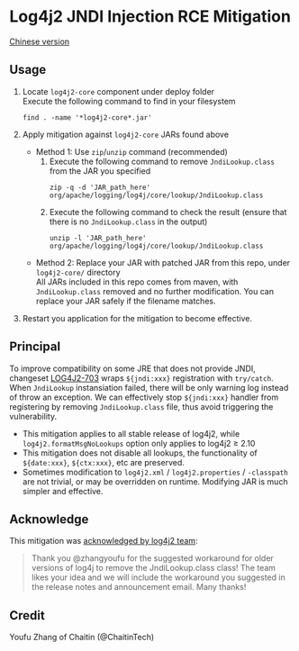 # Log4j2 JNDI Injection RCE Mitigation

[Chinese version](README.md)

## Usage

1. Locate `log4j2-core` component under deploy folder  
   Execute the following command to find in your filesystem
   ```
   find . -name '*log4j2-core*.jar'
   ```

2. Apply mitigation against `log4j2-core` JARs found above
   * Method 1: Use `zip`/`unzip` command (recommended)
     1. Execute the following command to remove `JndiLookup.class` from the JAR you specified
        ```
        zip -q -d 'JAR_path_here' org/apache/logging/log4j/core/lookup/JndiLookup.class
        ```
     2. Execute the following command to check the result (ensure that there is no `JndiLookup.class` in the output)
        ```
        unzip -l 'JAR_path_here' org/apache/logging/log4j/core/lookup/JndiLookup.class
        ```
   * Method 2: Replace your JAR with patched JAR from this repo, under `log4j2-core/` directory  
     All JARs included in this repo comes from maven, with `JndiLookup.class` removed and no further modification. You can replace your JAR safely if the filename matches.

3. Restart you application for the mitigation to become effective.

## Principal

To improve compatibility on some JRE that does not provide JNDI, changeset [LOG4J2-703](https://github.com/apache/logging-log4j2/commit/3203d3eab6bdd12fdad7ded1860db16a89468c3f) wraps `${jndi:xxx}` registration with `try/catch`.
When `JndiLookup` instansiation failed, there will be only warning log instead of throw an exception.
We can effectively stop `${jndi:xxx}` handler from registering by removing `JndiLookup.class` file, thus avoid triggering the vulnerability.

* This mitigation applies to all stable release of log4j2, while `log4j2.formatMsgNoLookups` option only applies to log4j2 ≥ 2.10
* This mitigation does not disable all lookups, the functionality of `${date:xxx}`, `${ctx:xxx}`, etc are preserved.
* Sometimes modification to `log4j2.xml` / `log4j2.properties` / `-classpath` are not trivial, or may be overridden on runtime. Modifying JAR is much simpler and effective.

## Acknowledge

This mitigation was [acknowledged by log4j2 team](https://github.com/apache/logging-log4j2/pull/608#issuecomment-990474429):

> Thank you @zhangyoufu for the suggested workaround for older versions of log4j to remove the JndiLookup.class class! The team likes your idea and we will include the workaround you suggested in the release notes and announcement email. Many thanks!

## Credit

Youfu Zhang of Chaitin (@ChaitinTech)
